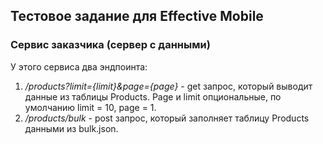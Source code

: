 ## Тестовое задание для Effective Mobile
### Сервис заказчика (сервер с данными)

У этого сервиса два эндпоинта:
1. */products?limit={limit}&page={page}* - get запрос, который выводит данные из таблицы Products. Page и limit опциональные, по умолчанию limit = 10, page = 1.  
2. */products/bulk* - post запрос, который заполняет таблицу Products данными из bulk.json.

